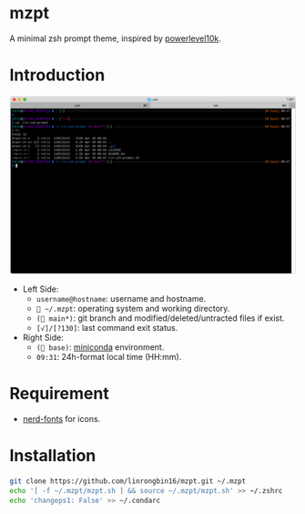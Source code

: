 # mzpt

A minimal zsh prompt theme, inspired by [powerlevel10k](https://github.com/romkatv/powerlevel10k).

# Introduction

![screenshot.png](https://raw.githubusercontent.com/linrongbin16/mzpt-screenshot/main/screenshot-basic2.png)

- Left Side:
  - `username@hostname`: username and hostname.
  - ` ~/.mzpt`: operating system and working directory.
  - `( main*)`: git branch and modified/deleted/untracted files if exist.
  - `[√]/[?130]`: last command exit status.
- Right Side:
  - `( base)`: [miniconda](https://docs.conda.io/en/latest/miniconda.html) environment.
  - `09:31`: 24h-format local time (HH:mm).

# Requirement

- [nerd-fonts](https://github.com/ryanoasis/nerd-fonts) for icons.

# Installation

```bash
git clone https://github.com/linrongbin16/mzpt.git ~/.mzpt
echo '[ -f ~/.mzpt/mzpt.sh ] && source ~/.mzpt/mzpt.sh' >> ~/.zshrc
echo 'changeps1: False' >> ~/.condarc
```
